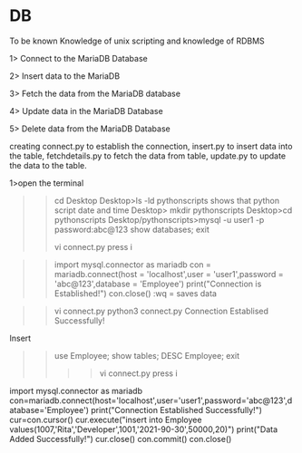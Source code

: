 # DB

To be known Knowledge of unix scripting and knowledge of RDBMS

1> Connect to the MariaDB Database

2> Insert data to the MariaDB

3> Fetch the data from the MariaDB database

4> Update data in the MariaDB Database

5> Delete data from the MariaDB Database

creating connect.py to establish the connection, 
insert.py to insert data into the table,
fetchdetails.py to fetch the data from table,
update.py to update the data to the table.

1>open the terminal

>>cd Desktop
>>Desktop>ls -ld pythonscripts
shows that python script date and time
>>Desktop> mkdir pythonscripts
>>Desktop>cd pythonscripts
>>Desktop/pythonscripts>mysql -u user1 -p
>>password:abc@123
>>show databases;
>>exit
>>
>>vi connect.py
>>press i


>>import mysql.connector as mariadb
>>con = mariadb.connect(host = 'localhost',user = 'user1',password = 'abc@123',database = 'Employee')
>>print("Connection is Established!")
>>con.close()
:wq = saves data

>>vi connect.py
>>python3 connect.py
Connection Establised Successfully!

Insert

>>use Employee;
>>show tables;
>>DESC Employee;
>>exit
>>>>vi connect.py
>>press i
>>
import mysql.connector as mariadb
con=mariadb.connect(host='localhost',user='user1',password='abc@123',database='Employee')
print("Connection Established Successfully!")
cur=con.cursor()
cur.execute("insert into Employee values(1007,'Rita','Developer',1001,'2021-90-30',50000,20)")
print("Data Added Successfully!")
cur.close()
con.commit()
con.close()




